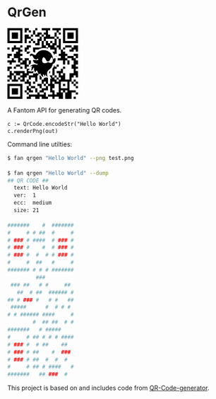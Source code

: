 # QrGen

<p>
  <img src="src/qrgen/doc/icon.png" style="width:160px" />
</p>

A Fantom API for generating QR codes.

```fantom
c := QrCode.encodeStr("Hello World")
c.renderPng(out)
```

Command line utilties:

```bash
$ fan qrgen "Hello World" --png test.png

$ fan qrgen "Hello World" --dump
## QR CODE ##
  text: Hello World
  ver:  1
  ecc:  medium
  size: 21

#######    #  #######
#     # # ##  #     #
# ### # ####  # ### #
# ### #    #  # ### #
# ### #  #  # # ### #
#     #  ##   #     #
####### # # # #######
         ###
 ### ##   # #     ##
   ##  # ##  ###### #
## # ### #   # #   ##
 #####      #  # # #
# # ###### ####     #
        #  ## ##  # #
#######   # #####
#     # ## # # # ####
# ### #  # ##    ##
# ### # ##    #  ###
# ### # ##  #  #  #
#     # ## # ####   #
#######   ## ###  #
```

This project is based on and includes code from
[QR-Code-generator](https://github.com/nayuki/QR-Code-generator).